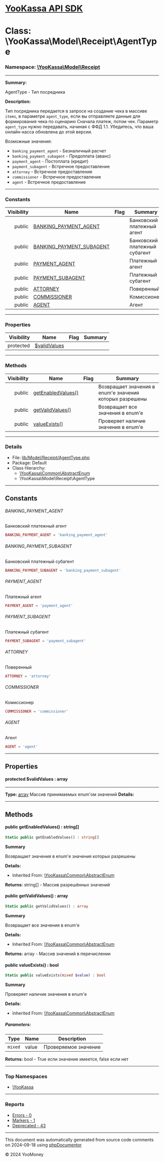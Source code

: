 # [YooKassa API SDK](../home.md)

# Class: \YooKassa\Model\Receipt\AgentType
### Namespace: [\YooKassa\Model\Receipt](../namespaces/yookassa-model-receipt.md)
---
**Summary:**

AgentType - Тип посредника

**Description:**

Тип посредника передается в запросе на создание чека в массиве `items`, в параметре `agent_type`,
если вы отправляете данные для формирования чека по сценарию Сначала платеж, потом чек.
Параметр `agent_type` нужно передавать, начиная с ФФД 1.1. Убедитесь, что ваша онлайн-касса обновлена до этой версии.

Возможные значения:
- `banking_payment_agent` - Безналичный расчет
- `banking_payment_subagent` - Предоплата (аванс)
- `payment_agent` - Постоплата (кредит)
- `payment_subagent` - Встречное предоставление
- `attorney` - Встречное предоставление
- `commissioner` - Встречное предоставление
- `agent` - Встречное предоставление

---
### Constants
| Visibility | Name | Flag | Summary |
| ----------:| ---- | ---- | ------- |
| public | [BANKING_PAYMENT_AGENT](../classes/YooKassa-Model-Receipt-AgentType.md#constant_BANKING_PAYMENT_AGENT) |  | Банковский платежный агент |
| public | [BANKING_PAYMENT_SUBAGENT](../classes/YooKassa-Model-Receipt-AgentType.md#constant_BANKING_PAYMENT_SUBAGENT) |  | Банковский платежный субагент |
| public | [PAYMENT_AGENT](../classes/YooKassa-Model-Receipt-AgentType.md#constant_PAYMENT_AGENT) |  | Платежный агент |
| public | [PAYMENT_SUBAGENT](../classes/YooKassa-Model-Receipt-AgentType.md#constant_PAYMENT_SUBAGENT) |  | Платежный субагент |
| public | [ATTORNEY](../classes/YooKassa-Model-Receipt-AgentType.md#constant_ATTORNEY) |  | Поверенный |
| public | [COMMISSIONER](../classes/YooKassa-Model-Receipt-AgentType.md#constant_COMMISSIONER) |  | Комиссионер |
| public | [AGENT](../classes/YooKassa-Model-Receipt-AgentType.md#constant_AGENT) |  | Агент |

---
### Properties
| Visibility | Name | Flag | Summary |
| ----------:| ---- | ---- | ------- |
| protected | [$validValues](../classes/YooKassa-Model-Receipt-AgentType.md#property_validValues) |  |  |

---
### Methods
| Visibility | Name | Flag | Summary |
| ----------:| ---- | ---- | ------- |
| public | [getEnabledValues()](../classes/YooKassa-Common-AbstractEnum.md#method_getEnabledValues) |  | Возвращает значения в enum'е значения которых разрешены |
| public | [getValidValues()](../classes/YooKassa-Common-AbstractEnum.md#method_getValidValues) |  | Возвращает все значения в enum'e |
| public | [valueExists()](../classes/YooKassa-Common-AbstractEnum.md#method_valueExists) |  | Проверяет наличие значения в enum'e |

---
### Details
* File: [lib/Model/Receipt/AgentType.php](../../lib/Model/Receipt/AgentType.php)
* Package: Default
* Class Hierarchy: 
  * [\YooKassa\Common\AbstractEnum](../classes/YooKassa-Common-AbstractEnum.md)
  * \YooKassa\Model\Receipt\AgentType

---
## Constants
<a name="constant_BANKING_PAYMENT_AGENT" class="anchor"></a>
###### BANKING_PAYMENT_AGENT
Банковский платежный агент

```php
BANKING_PAYMENT_AGENT = 'banking_payment_agent'
```


<a name="constant_BANKING_PAYMENT_SUBAGENT" class="anchor"></a>
###### BANKING_PAYMENT_SUBAGENT
Банковский платежный субагент

```php
BANKING_PAYMENT_SUBAGENT = 'banking_payment_subagent'
```


<a name="constant_PAYMENT_AGENT" class="anchor"></a>
###### PAYMENT_AGENT
Платежный агент

```php
PAYMENT_AGENT = 'payment_agent'
```


<a name="constant_PAYMENT_SUBAGENT" class="anchor"></a>
###### PAYMENT_SUBAGENT
Платежный субагент

```php
PAYMENT_SUBAGENT = 'payment_subagent'
```


<a name="constant_ATTORNEY" class="anchor"></a>
###### ATTORNEY
Поверенный

```php
ATTORNEY = 'attorney'
```


<a name="constant_COMMISSIONER" class="anchor"></a>
###### COMMISSIONER
Комиссионер

```php
COMMISSIONER = 'commissioner'
```


<a name="constant_AGENT" class="anchor"></a>
###### AGENT
Агент

```php
AGENT = 'agent'
```



---
## Properties
<a name="property_validValues"></a>
#### protected $validValues : array
---
**Type:** <a href="../array"><abbr title="array">array</abbr></a>
Массив принимаемых enum&#039;ом значений
**Details:**



---
## Methods
<a name="method_getEnabledValues" class="anchor"></a>
#### public getEnabledValues() : string[]

```php
Static public getEnabledValues() : string[]
```

**Summary**

Возвращает значения в enum'е значения которых разрешены

**Details:**
* Inherited From: [\YooKassa\Common\AbstractEnum](../classes/YooKassa-Common-AbstractEnum.md)

**Returns:** string[] - Массив разрешённых значений


<a name="method_getValidValues" class="anchor"></a>
#### public getValidValues() : array

```php
Static public getValidValues() : array
```

**Summary**

Возвращает все значения в enum'e

**Details:**
* Inherited From: [\YooKassa\Common\AbstractEnum](../classes/YooKassa-Common-AbstractEnum.md)

**Returns:** array - Массив значений в перечислении


<a name="method_valueExists" class="anchor"></a>
#### public valueExists() : bool

```php
Static public valueExists(mixed $value) : bool
```

**Summary**

Проверяет наличие значения в enum'e

**Details:**
* Inherited From: [\YooKassa\Common\AbstractEnum](../classes/YooKassa-Common-AbstractEnum.md)

##### Parameters:
| Type | Name | Description |
| ---- | ---- | ----------- |
| <code lang="php">mixed</code> | value  | Проверяемое значение |

**Returns:** bool - True если значение имеется, false если нет



---

### Top Namespaces

* [\YooKassa](../namespaces/yookassa.md)

---

### Reports
* [Errors - 0](../reports/errors.md)
* [Markers - 1](../reports/markers.md)
* [Deprecated - 43](../reports/deprecated.md)

---

This document was automatically generated from source code comments on 2024-09-18 using [phpDocumentor](http://www.phpdoc.org/)

&copy; 2024 YooMoney